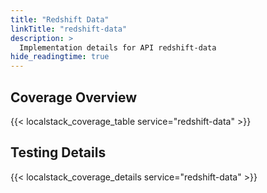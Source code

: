 ```yaml
---
title: "Redshift Data"
linkTitle: "redshift-data"
description: >
  Implementation details for API redshift-data
hide_readingtime: true
---
```


## Coverage Overview

{{< localstack_coverage_table service="redshift-data" >}}

## Testing Details

{{< localstack_coverage_details service="redshift-data" >}}

